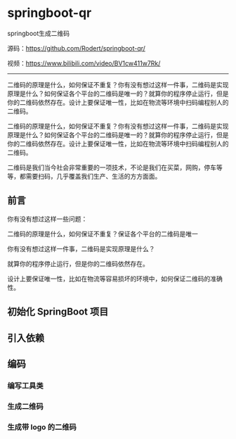 # springboot-qr
springboot生成二维码

源码：<https://github.com/Rodert/springboot-qr/>

视频：<https://www.bilibili.com/video/BV1cw411w7Rk/>



---



二维码的原理是什么，如何保证不重复？你有没有想过这样一件事，二维码是实现原理是什么？如何保证各个平台的二维码是唯一的？就算你的程序停止运行，但是你的二维码依然存在。设计上要保证唯一性，比如在物流等环境中扫码编程别人的二维码。


二维码的原理是什么，如何保证不重复？你有没有想过这样一件事，二维码是实现原理是什么？如何保证各个平台的二维码是唯一的？就算你的程序停止运行，但是你的二维码依然存在。设计上要保证唯一性，比如在物流等环境中扫码编程别人的二维码。





二维码是我们当今社会非常重要的一项技术，不论是我们在买菜，网购，停车等等，都需要扫码，几乎覆盖我们生产、生活的方方面面。



## 前言

你有没有想过这样一些问题：

二维码的原理是什么，如何保证不重复？保证各个平台的二维码是唯一

你有没有想过这样一件事，二维码是实现原理是什么？

就算你的程序停止运行，但是你的二维码依然存在。

设计上要保证唯一性，比如在物流等容易损坏的环境中，如何保证二维码的准确性。


## 初始化 SpringBoot 项目



## 引入依赖



## 编码

### 编写工具类

### 生成二维码

### 生成带 logo 的二维码


